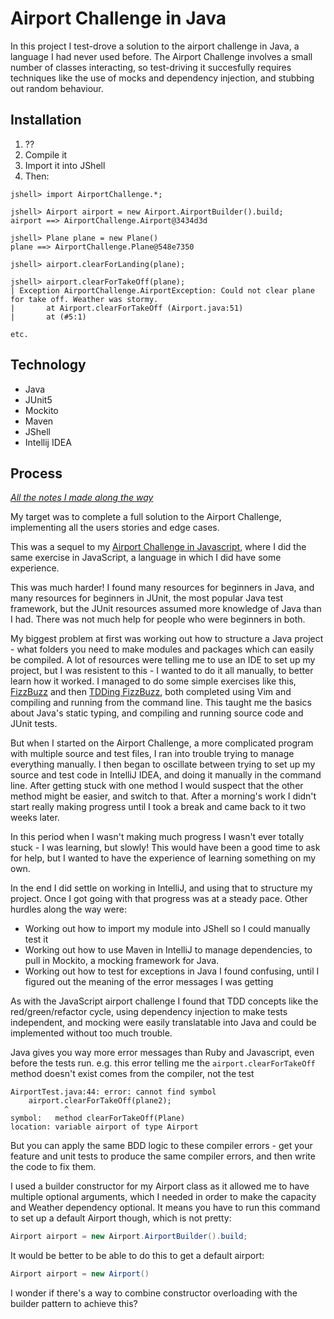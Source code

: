 # Airport Challenge in Java

In this project I test-drove a solution to the airport challenge in Java, a language I had never used before. The Airport Challenge involves a small number of classes interacting, so test-driving it succesfully requires techniques like the use of mocks and dependency injection, and stubbing out random behaviour.

## Installation

1. ??
2. Compile it
3. Import it into JShell
4. Then:
  ```
  jshell> import AirportChallenge.*;

  jshell> Airport airport = new Airport.AirportBuilder().build;
  airport ==> AirportChallenge.Airport@3434d3d

  jshell> Plane plane = new Plane()
  plane ==> AirportChallenge.Plane@548e7350

  jshell> airport.clearForLanding(plane);

  jshell> airport.clearForTakeOff(plane);
  | Exception AirportChallenge.AirportException: Could not clear plane for take off. Weather was stormy.
  |       at Airport.clearForTakeOff (Airport.java:51)
  |       at (#5:1)

  etc.
  ```

## Technology

- Java
- JUnit5
- Mockito
- Maven
- JShell
- Intellij IDEA

## Process

*[All the notes I made along the way](notes.md)*

My target was to complete a full solution to the Airport Challenge, implementing all the users stories and edge cases.

This was a sequel to my [Airport Challenge in Javascript](https://github.com/Hives/airport-challenge-javascript), where I did the same exercise in JavaScript, a language in which I did have some experience.

This was much harder! I found many resources for beginners in Java, and many resources for beginners in JUnit, the most popular Java test framework, but the JUnit resources assumed more knowledge of Java than I had. There was not much help for people who were beginners in both.

My biggest problem at first was working out how to structure a Java project - what folders you need to make modules and packages which can easily be compiled. A lot of resources were telling me to use an IDE to set up my project, but I was resistent to this - I wanted to do it all manually, to better learn how it worked. I managed to do some simple exercises like this, [FizzBuzz](https://github.com/Hives/java-stuffs/tree/master/FizzBuzz) and then [TDDing FizzBuzz](https://github.com/Hives/java-stuffs/tree/master/TDDFizzBuzz), both completed using Vim and compiling and running from the command line. This taught me the basics about Java's static typing, and compiling and running source code and JUnit tests.

But when I started on the Airport Challenge, a more complicated program with multiple source and test files, I ran into trouble trying to manage everything manually. I then began to oscillate between trying to set up my source and test code in IntelliJ IDEA, and doing it manually in the command line. After getting stuck with one method I would suspect that the other method might be easier, and switch to that. After a morning's work I didn't start really making progress until I took a break and came back to it two weeks later.

In this period when I wasn't making much progress I wasn't ever totally stuck - I was learning, but slowly! This would have been a good time to ask for help, but I wanted to have the experience of learning something on my own.

In the end I did settle on working in IntelliJ, and using that to structure my project. Once I got going with that progress was at a steady pace. Other hurdles along the way were:
- Working out how to import my module into JShell so I could manually test it
- Working out how to use Maven in IntelliJ to manage dependencies, to pull in Mockito, a mocking framework for Java.
- Working out how to test for exceptions in Java I found confusing, until I figured out the meaning of the error messages I was getting

As with the JavaScript airport challenge I found that TDD concepts like the red/green/refactor cycle, using dependency injection to make tests independent, and mocking were easily translatable into Java and could be implemented without too much trouble.

Java gives you way more error messages than Ruby and Javascript, even before the tests run. e.g. this error telling me the `airport.clearForTakeOff` method doesn't exist comes from the compiler, not the test
```
AirportTest.java:44: error: cannot find symbol
    airport.clearForTakeOff(plane2);
            ^
symbol:   method clearForTakeOff(Plane)
location: variable airport of type Airport
```
But you can apply the same BDD logic to these compiler errors - get your feature and unit tests to produce the same compiler errors, and then write the code to fix them.

I used a builder constructor for my Airport class as it allowed me to have multiple optional arguments, which I needed in order to make the capacity and Weather dependency optional. It means you have to run this command to set up a default Airport though, which is not pretty:
```java
Airport airport = new Airport.AirportBuilder().build;
```
It would be better to be able to do this to get a default airport:
```java
Airport airport = new Airport()
```
I wonder if there's a way to combine constructor overloading with the builder pattern to achieve this?